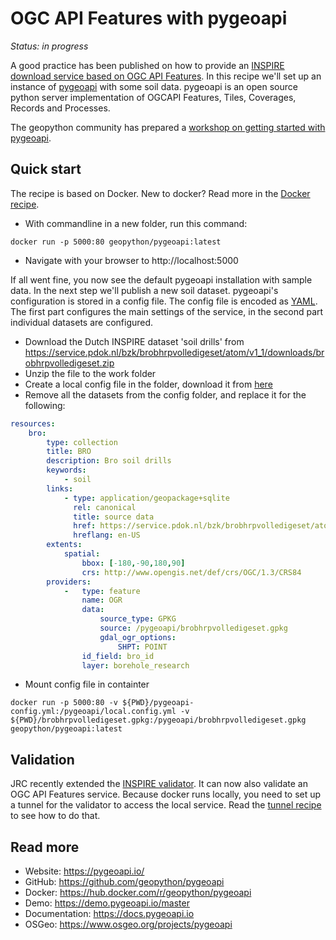 # OGC API Features with pygeoapi

*Status: in progress*

A good practice has been published on how to provide an [INSPIRE download service based on OGC API Features](https://github.com/INSPIRE-MIF/gp-ogc-api-features/blob/master/spec/oapif-inspire-download.md). In this recipe we'll set up an instance of [pygeoapi](https://pygeoapi.io) with some soil data. pygeoapi is an open source python server implementation of OGCAPI Features, Tiles, Coverages, Records and Processes.

The geopython community has prepared a [workshop on getting started with pygeoapi](https://dive.pygeoapi.io/).

## Quick start

The recipe is based on Docker. New to docker? Read more in the [Docker recipe](../utils/docker.md).

- With commandline in a new folder, run this command:

```
docker run -p 5000:80 geopython/pygeoapi:latest
```

- Navigate with your browser to http://localhost:5000 

If all went fine, you now see the default pygeoapi installation with sample data. In the next step we'll publish a new soil dataset.
pygeoapi's configuration is stored in a config file. The config file is encoded as [YAML](https://en.wikipedia.org/wiki/YAML). The first part configures the main settings of the service, in the second part individual datasets are configured.


- Download the Dutch INSPIRE dataset 'soil drills' from https://service.pdok.nl/bzk/brobhrpvolledigeset/atom/v1_1/downloads/brobhrpvolledigeset.zip
- Unzip the file to the work folder
- Create a local config file in the folder, download it from [here](https://github.com/geopython/pygeoapi/blob/master/pygeoapi-config.yml)
- Remove all the datasets from the config folder, and replace it for the following:

```yml
resources:
    bro:
        type: collection
        title: BRO
        description: Bro soil drills
        keywords:
            - soil
        links:
            - type: application/geopackage+sqlite
              rel: canonical
              title: source data
              href: https://service.pdok.nl/bzk/brobhrpvolledigeset/atom/v1_1/downloads/brobhrpvolledigeset.zip
              hreflang: en-US
        extents:
            spatial:
                bbox: [-180,-90,180,90]
                crs: http://www.opengis.net/def/crs/OGC/1.3/CRS84
        providers:
            -   type: feature
                name: OGR
                data:
                    source_type: GPKG
                    source: /pygeoapi/brobhrpvolledigeset.gpkg
                    gdal_ogr_options:
                        SHPT: POINT
                id_field: bro_id
                layer: borehole_research
```

- Mount config file in containter

```
docker run -p 5000:80 -v ${PWD}/pygeoapi-config.yml:/pygeoapi/local.config.yml -v ${PWD}/brobhrpvolledigeset.gpkg:/pygeoapi/brobhrpvolledigeset.gpkg  geopython/pygeoapi:latest
```


## Validation

JRC recently extended the [INSPIRE validator](https://inspire.ec.europa.eu/validator). It can now also validate an OGC API Features service.
Because docker runs locally, you need to set up a tunnel for the validator to access the local service. Read the [tunnel recipe](../utils/localtunnel.md) to see how to do that.

## Read more

- Website: https://pygeoapi.io/
- GitHub: https://github.com/geopython/pygeoapi
- Docker: https://hub.docker.com/r/geopython/pygeoapi
- Demo: https://demo.pygeoapi.io/master
- Documentation: https://docs.pygeoapi.io
- OSGeo: https://www.osgeo.org/projects/pygeoapi 

